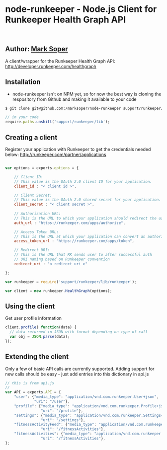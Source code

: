 

node-runkeeper - Node.js Client for Runkeeper Health Graph API
==============================================================
<br>

## Author: [Mark Soper](masoper@gmail.com)

A client/wrapper for the Runkeeper Health Graph API:
http://developer.runkeeper.com/healthgraph

## Installation

- node-runkeeper isn't on NPM yet, so for now the best way is cloning the respository from Github and making it available to your code

```bash
$ git clone git@github.com:/marksoper/node-runkeeper support/runkeeper/
```
```javascript
// in your code
require.paths.unshift('support/runkeeper/lib');
```

## Creating a client

Register your application with Runkeeper to get the credentials needed below:
http://runkeeper.com/partner/applications


```javascript

var options = exports.options = {

    // Client ID: 
    // This value is the OAuth 2.0 client ID for your application.  
    client_id : "< client id >",

    // Client Secret:  
    // This value is the OAuth 2.0 shared secret for your application.   
    client_secret : "< client secret >",
    
    // Authorization URL:   
    // This is the URL to which your application should redirect the user in order to authorize access to his or her RunKeeper account.   
    auth_url : "https://runkeeper.com/apps/authorize",

    // Access Token URL:    
    // This is the URL at which your application can convert an authorization code to an access token. 
    access_token_url : "https://runkeeper.com/apps/token",

    // Redirect URI:   
    // This is the URL that RK sends user to after successful auth  
    // URI naming based on Runkeeper convention 
    redirect_uri : "< redirect uri >"

};

var runkeeper = require('support/runkeeper/lib/runkeeper');

var client = new runkeeper.HealthGraph(options);

```

## Using the client

Get user profile information

```javascript
client.profile( function(data) {
  // data returned in JSON with format depending on type of call
  var obj = JSON.parse(data);
});
```


## Extending the client

Only a few of basic API calls are currently supported.  Adding support for new calls should be easy - just add entries into this dictionary in api.js

```javascript
// this is from api.js
//
var API = exports.API = {
    "user": {"media_type": "application/vnd.com.runkeeper.User+json",
             "uri": "/user"},
    "profile": {"media_type": "application/vnd.com.runkeeper.Profile+json",
                "uri": "/profile"},
    "settings": {"media_type": "application/vnd.com.runkeeper.Settings+json",
                "uri": "/settings"},
    "fitnessActivityFeed": {"media_type": "application/vnd.com.runkeeper.FitnessActivityFeed+json",
                "uri": "/fitnessActivities"},
    "fitnessActivities": {"media_type": "application/vnd.com.runkeeper.FitnessActivity+json",
                "uri": "/fitnessActivities"},
};
```






